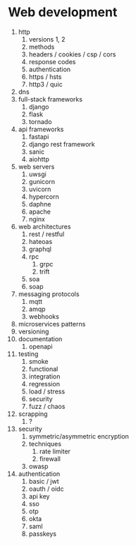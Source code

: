 # Web development

1. http
   1. versions 1, 2
   2. methods
   3. headers / cookies / csp / cors
   4. response codes
   5. authentication
   6. https / hsts
   7. http3 / quic
2. dns
3. full-stack frameworks
   1. django
   2. flask
   3. tornado
4. api frameworks
   1. fastapi
   2. django rest framework
   3. sanic
   4. aiohttp
5. web servers
   1. uwsgi
   2. gunicorn
   3. uvicorn
   4. hypercorn
   5. daphne
   6. apache
   7. nginx
6. web architectures
   1. rest / restful
   2. hateoas
   3. graphql
   4. rpc
      1. grpc
      2. trift
   5. soa
   6. soap
7. messaging protocols
   1. mqtt
   2. amqp
   3. webhooks
8. microservices patterns
9. versioning
10. documentation
    1. openapi
11. testing
    1. smoke
    2. functional
    3. integration
    4. regression
    5. load / stress
    6. security
    7. fuzz / chaos
12. scrapping
    1. ?
13. security
    1. symmetric/asymmetric encryption
    2. techniques
       1. rate limiter
       2. firewall
    3. owasp
14. authentication
    1. basic / jwt
    2. oauth / oidc
    3. api key
    4. sso
    5. otp
    6. okta
    7. saml
    8. passkeys
